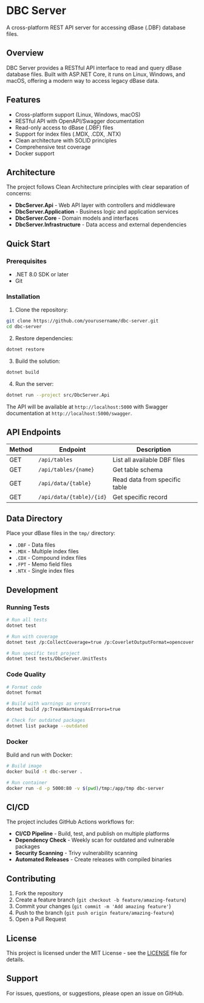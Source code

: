 # DBC Server

A cross-platform REST API server for accessing dBase (.DBF) database files.

## Overview

DBC Server provides a RESTful API interface to read and query dBase database files. Built with ASP.NET Core, it runs on Linux, Windows, and macOS, offering a modern way to access legacy dBase data.

## Features

- Cross-platform support (Linux, Windows, macOS)
- RESTful API with OpenAPI/Swagger documentation
- Read-only access to dBase (.DBF) files
- Support for index files (.MDX, .CDX, .NTX)
- Clean architecture with SOLID principles
- Comprehensive test coverage
- Docker support

## Architecture

The project follows Clean Architecture principles with clear separation of concerns:

- **DbcServer.Api** - Web API layer with controllers and middleware
- **DbcServer.Application** - Business logic and application services
- **DbcServer.Core** - Domain models and interfaces
- **DbcServer.Infrastructure** - Data access and external dependencies

## Quick Start

### Prerequisites

- .NET 8.0 SDK or later
- Git

### Installation

1. Clone the repository:
```bash
git clone https://github.com/yourusername/dbc-server.git
cd dbc-server
```

2. Restore dependencies:
```bash
dotnet restore
```

3. Build the solution:
```bash
dotnet build
```

4. Run the server:
```bash
dotnet run --project src/DbcServer.Api
```

The API will be available at `http://localhost:5000` with Swagger documentation at `http://localhost:5000/swagger`.

## API Endpoints

| Method | Endpoint | Description |
|--------|----------|-------------|
| GET | `/api/tables` | List all available DBF files |
| GET | `/api/tables/{name}` | Get table schema |
| GET | `/api/data/{table}` | Read data from specific table |
| GET | `/api/data/{table}/{id}` | Get specific record |

## Data Directory

Place your dBase files in the `tmp/` directory:
- `.DBF` - Data files
- `.MDX` - Multiple index files
- `.CDX` - Compound index files
- `.FPT` - Memo field files
- `.NTX` - Single index files

## Development

### Running Tests

```bash
# Run all tests
dotnet test

# Run with coverage
dotnet test /p:CollectCoverage=true /p:CoverletOutputFormat=opencover

# Run specific test project
dotnet test tests/DbcServer.UnitTests
```

### Code Quality

```bash
# Format code
dotnet format

# Build with warnings as errors
dotnet build /p:TreatWarningsAsErrors=true

# Check for outdated packages
dotnet list package --outdated
```

### Docker

Build and run with Docker:

```bash
# Build image
docker build -t dbc-server .

# Run container
docker run -d -p 5000:80 -v $(pwd)/tmp:/app/tmp dbc-server
```

## CI/CD

The project includes GitHub Actions workflows for:

- **CI/CD Pipeline** - Build, test, and publish on multiple platforms
- **Dependency Check** - Weekly scan for outdated and vulnerable packages
- **Security Scanning** - Trivy vulnerability scanning
- **Automated Releases** - Create releases with compiled binaries

## Contributing

1. Fork the repository
2. Create a feature branch (`git checkout -b feature/amazing-feature`)
3. Commit your changes (`git commit -m 'Add amazing feature'`)
4. Push to the branch (`git push origin feature/amazing-feature`)
5. Open a Pull Request

## License

This project is licensed under the MIT License - see the [LICENSE](LICENSE) file for details.

## Support

For issues, questions, or suggestions, please open an issue on GitHub.